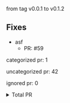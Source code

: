 from tag v0.0.1 to v0.1.2

## Fixes

- asf
   - PR: #59



categorized pr: 1

uncategorized pr: 42

ignored pr: 0

<details>
<summary>Total PR</summary>

https://github.com/weizhoublue/github-action-test/compare/v0.0.1...v0.1.2
</details>